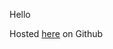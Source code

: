 <p>Hello</p>
<p>Hosted <a target="_blank" href="https://pluhec.github.io/Menu/">here</a> on Github</p>
